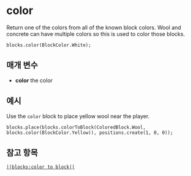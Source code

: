 # color

Return one of the colors from all of the known block colors. Wool and concrete can have multiple colors so this is used to color those blocks.

```sig
blocks.color(BlockColor.White);
```

## 매개 변수

* **color** the color

## 예시

Use the `color` block to place yellow wool near the player.

```blocks
blocks.place(blocks.colorToBlock(ColoredBlock.Wool, blocks.color(BlockColor.Yellow)), positions.create(1, 0, 0));
```

## 참고 항목

[`||blocks:color to block||`](/reference/blocks/color-to-block)